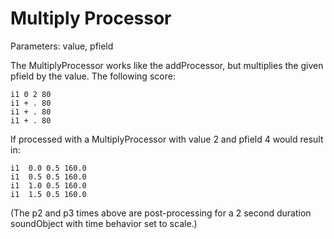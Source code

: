 # Multiply Processor

Parameters: value, pfield

The MultiplyProcessor works like the addProcessor, but multiplies the
given pfield by the value. The following score:

```csound-sco
i1 0 2 80
i1 + . 80
i1 + . 80
i1 + . 80
```

If processed with a MultiplyProcessor with value 2 and pfield 4 would
result in:


```csound-sco
i1  0.0 0.5 160.0
i1  0.5 0.5 160.0
i1  1.0 0.5 160.0
i1  1.5 0.5 160.0
```

(The p2 and p3 times above are post-processing for a 2 second duration
soundObject with time behavior set to scale.)
